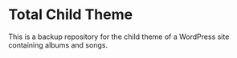 # Total Child Theme

This is a backup repository for the child theme of a WordPress site containing albums and songs.

